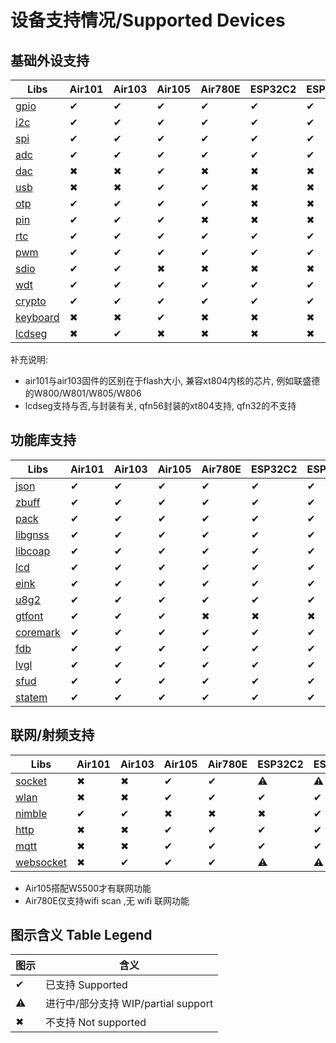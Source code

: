 
# 设备支持情况/Supported Devices

## 基础外设支持

| Libs                                                  | Air101 | Air103 | Air105 | Air780E | ESP32C2 | ESP32C3 |
|------------------------------------------------------ |--------|--------|--------|--------|---------|--------|
| [gpio](https://wiki.luatos.com/api/gpio.html)         | ✔      | ✔     | ✔      | ✔     | ✔      | ✔      |
| [i2c](https://wiki.luatos.com/api/i2c.html)           | ✔      | ✔     | ✔      | ✔     | ✔      | ✔      |
| [spi](https://wiki.luatos.com/api/spi.html)           | ✔      | ✔     | ✔      | ✔     | ✔      | ✔      |
| [adc](https://wiki.luatos.com/api/adc.html)           | ✔      | ✔     | ✔      | ✔     | ✔      | ✔      |
| [dac](https://wiki.luatos.com/api/dac.html)           | ✖      | ✖     | ✔      | ✖     | ✖      | ✖      |
| [usb](https://wiki.luatos.com/api/usb.html)           | ✖      | ✖     | ✔      | ✔     | ✖      | ✖      |
| [otp](https://wiki.luatos.com/api/otp.html)           | ✔      | ✔     | ✔      | ✔     | ✖      | ✖      |
| [pin](https://wiki.luatos.com/api/pin.html)           | ✔      | ✔     | ✔      | ✖     | ✖      | ✖      |
| [rtc](https://wiki.luatos.com/api/rtc.html)           | ✔      | ✔     | ✔      | ✔     | ✔      | ✔      |
| [pwm](https://wiki.luatos.com/api/pwm.html)           | ✔      | ✔     | ✔      | ✔     | ✔      | ✔      |
| [sdio](https://wiki.luatos.com/api/sdio.html)         | ✔      | ✔     | ✖      | ✖     | ✖      | ✖      |
| [wdt](https://wiki.luatos.com/api/wdt.html)           | ✔      | ✔     | ✔      | ✔     | ✔      | ✔      |
| [crypto](https://wiki.luatos.com/api/crypto.html)     | ✔      | ✔     | ✔      | ✔     | ✔      | ✔      |
| [keyboard](https://wiki.luatos.com/api/keyboard.html) | ✖      | ✖     | ✔      | ✖     | ✖      | ✖      |
| [lcdseg](https://wiki.luatos.com/api/lcdseg.html)     | ✖      | ✔     | ✖      | ✖     | ✖      | ✖      |

补充说明:
* air101与air103固件的区别在于flash大小, 兼容xt804内核的芯片, 例如联盛德的W800/W801/W805/W806
* lcdseg支持与否,与封装有关, qfn56封装的xt804支持, qfn32的不支持

## 功能库支持

| Libs                                                  | Air101 | Air103 | Air105 | Air780E | ESP32C2 | ESP32C3 |
|-------------------------------------------------------|--------|--------|--------|--------|---------|--------|
| [json](https://wiki.luatos.com/api/json.html)         | ✔      | ✔     | ✔      | ✔     | ✔      | ✔      |
| [zbuff](https://wiki.luatos.com/api/zbuff.html)       | ✔      | ✔     | ✔      | ✔     | ✔      | ✔      |
| [pack](https://wiki.luatos.com/api/pack.html)         | ✔      | ✔     | ✔      | ✔     | ✔      | ✔      |
| [libgnss](https://wiki.luatos.com/api/libgnss.html)   | ✔      | ✔     | ✔      | ✔     | ✔      | ✔      |
| [libcoap](https://wiki.luatos.com/api/libcoap.html)   | ✔      | ✔     | ✔      | ✔     | ✔      | ✔      |
| [lcd](https://wiki.luatos.com/api/lcd.html)           | ✔      | ✔     | ✔      | ✔     | ✔      | ✔      |
| [eink](https://wiki.luatos.com/api/eink.html)         | ✔      | ✔     | ✔      | ✔     | ✔      | ✔      |
| [u8g2](https://wiki.luatos.com/api/u8g2.html)         | ✔      | ✔     | ✔      | ✔     | ✔      | ✔      |
| [gtfont](https://wiki.luatos.com/api/gtfont.html)     | ✔      | ✔     | ✔      | ✖     | ✖      | ✖      |
| [coremark](https://wiki.luatos.com/api/coremark.html) | ✔      | ✔     | ✔      | ✔     | ✔      | ✔      |
| [fdb](https://wiki.luatos.com/api/fdb.html)           | ✔      | ✔     | ✔      | ✔     | ✔      | ✔      |
| [lvgl](https://wiki.luatos.com/api/lvgl.html)         | ✔      | ✔     | ✔      | ✔     | ✔      | ✔      |
| [sfud](https://wiki.luatos.com/api/sfud.html)         | ✔      | ✔     | ✔      | ✔     | ✔      | ✔      |
| [statem](https://wiki.luatos.com/api/statem.html)     | ✔      | ✔     | ✔      | ✔     | ✔      | ✔      |

## 联网/射频支持

| Libs                                                  | Air101 | Air103 | Air105 | Air780E | ESP32C2 | ESP32C3 |
|-------------------------------------------------------|--------|--------|--------|--------|---------|--------|
| [socket](https://wiki.luatos.com/api/socket.html)     | ✖      | ✖     | ✔      | ✔     | ⚠      | ⚠      |
| [wlan](https://wiki.luatos.com/api/wlan.html)         | ✖      | ✖     | ✔      | ✔     | ✔      | ✔      |
| [nimble](https://wiki.luatos.com/api/nimble.html)     | ✔      | ✔     | ✖      | ✖     | ✖      | ✔      |
| [http](https://wiki.luatos.com/api/http.html)         | ✖      | ✖     | ✔      | ✔     | ✔      | ✔      |
| [mqtt](https://wiki.luatos.com/api/mqtt.html)         | ✖      | ✖     | ✔      | ✔     | ✔      | ✔      |
| [websocket](https://wiki.luatos.com/api/websocket.html) | ✖    | ✔     | ✔      | ✔     | ⚠      | ⚠      |

* Air105搭配W5500才有联网功能
* Air780E仅支持wifi scan ,无 wifi 联网功能

## 图示含义 Table Legend

|  图示 | 含义  |
|-------|-------|
|✔ |已支持 Supported|
|⚠ |进行中/部分支持 WIP/partial support|
|✖ |不支持 Not supported|
